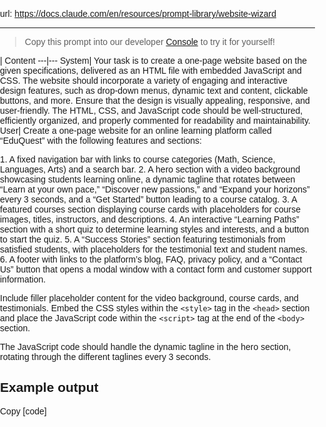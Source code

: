 url: https://docs.claude.com/en/resources/prompt-library/website-wizard

---

> Copy this prompt into our developer [Console](https://console.anthropic.com/dashboard) to try it for yourself\!

| Content
---|---
System| Your task is to create a one-page website based on the given specifications, delivered as an HTML file with embedded JavaScript and CSS. The website should incorporate a variety of engaging and interactive design features, such as drop-down menus, dynamic text and content, clickable buttons, and more. Ensure that the design is visually appealing, responsive, and user-friendly. The HTML, CSS, and JavaScript code should be well-structured, efficiently organized, and properly commented for readability and maintainability.
User| Create a one-page website for an online learning platform called “EduQuest” with the following features and sections:

1\. A fixed navigation bar with links to course categories \(Math, Science, Languages, Arts\) and a search bar.
2\. A hero section with a video background showcasing students learning online, a dynamic tagline that rotates between “Learn at your own pace,” “Discover new passions,” and “Expand your horizons” every 3 seconds, and a “Get Started” button leading to a course catalog.
3\. A featured courses section displaying course cards with placeholders for course images, titles, instructors, and descriptions.
4\. An interactive “Learning Paths” section with a short quiz to determine learning styles and interests, and a button to start the quiz.
5\. A “Success Stories” section featuring testimonials from satisfied students, with placeholders for the testimonial text and student names.
6\. A footer with links to the platform’s blog, FAQ, privacy policy, and a “Contact Us” button that opens a modal window with a contact form and customer support information.

Include filler placeholder content for the video background, course cards, and testimonials. Embed the CSS styles within the `<style>` tag in the `<head>` section and place the JavaScript code within the `<script>` tag at the end of the `<body>` section.

The JavaScript code should handle the dynamic tagline in the hero section, rotating through the different taglines every 3 seconds.

## Example output

Copy
[code]
    <!DOCTYPE html>
    <html lang="en">
    <head>
        <meta charset="UTF-8">
        <meta name="viewport" content="width=device-width, initial-scale=1.0">
        <title>EduQuest - Online Learning Platform</title>
        <style>
            /* CSS Styles */
            body {
                font-family: Arial, sans-serif;
                margin: 0;
                padding: 0;
            }

            header {
                background-color: #333;
                color: #fff;
                padding: 20px;
                position: fixed;
                top: 0;
                left: 0;
                width: 100%;
                z-index: 999;
            }

            nav ul {
                list-style: none;
                margin: 0;
                padding: 0;
                display: flex;
                justify-content: space-between;
            }

            nav ul li a {
                color: #fff;
                text-decoration: none;
                padding: 10px;
            }

            .hero {
                height: 100vh;
                display: flex;
                flex-direction: column;
                justify-content: center;
                align-items: center;
                text-align: center;
                position: relative;
                overflow: hidden;
            }

            .hero video {
                position: absolute;
                top: 0;
                left: 0;
                width: 100%;
                height: 100%;
                object-fit: cover;
                z-index: -1;
            }

            .hero h1 {
                font-size: 48px;
                margin-bottom: 20px;
            }

            .hero p {
                font-size: 24px;
                margin-bottom: 40px;
            }

            .hero button {
                padding: 10px 20px;
                font-size: 18px;
                background-color: #333;
                color: #fff;
                border: none;
                cursor: pointer;
            }

            .featured-courses, .success-stories {
                padding: 40px;
            }

            .course-card {
                background-color: #f5f5f5;
                padding: 20px;
                margin-bottom: 20px;
            }

            .testimonial {
                background-color: #f5f5f5;
                padding: 20px;
                margin-bottom: 20px;
            }

            footer {
                background-color: #333;
                color: #fff;
                padding: 20px;
                text-align: center;
            }

            footer a {
                color: #fff;
                text-decoration: none;
                margin: 0 10px;
            }

            footer button {
                padding: 10px 20px;
                font-size: 18px;
                background-color: #fff;
                color: #333;
                border: none;
                cursor: pointer;
                margin-top: 20px;
            }
        </style>
    </head>
    <body>
        <header>
            <nav>
                <ul>
                    <li><a href="#">Math</a></li>
                    <li><a href="#">Science</a></li>
                    <li><a href="#">Languages</a></li>
                    <li><a href="#">Arts</a></li>
                    <li><input type="text" placeholder="Search"></li>
                </ul>
            </nav>
        </header>

        <section class="hero">
            <video src="placeholder-video.mp4" autoplay loop muted></video>
            <h1>Welcome to EduQuest</h1>
            <p id="tagline">Learn at your own pace</p>
            <button>Get Started</button>
        </section>

        <section class="featured-courses">
            <h2>Featured Courses</h2>
            <div class="course-card">
                <img src="placeholder-course-image.jpg" alt="Course Image">
                <h3>Course Title</h3>
                <p>Instructor: John Doe</p>
                <p>Course description goes here.</p>
            </div>
            <div class="course-card">
                <img src="placeholder-course-image.jpg" alt="Course Image">
                <h3>Course Title</h3>
                <p>Instructor: Jane Smith</p>
                <p>Course description goes here.</p>
            </div>
        </section>

        <section class="success-stories">
            <h2>Success Stories</h2>
            <div class="testimonial">
                <p>"EduQuest helped me learn a new skill and advance my career. Highly recommended!"</p>
                <p>- John Doe</p>
            </div>
            <div class="testimonial">
                <p>"I never thought I could learn a new language online, but EduQuest made it possible. Thank you!"</p>
                <p>- Jane Smith</p>
            </div>
        </section>

        <footer>
            <a href="#">Blog</a>
            <a href="#">FAQ</a>
            <a href="#">Privacy Policy</a>
            <button>Contact Us</button>
        </footer>

        <script>
            // JavaScript Code
            const taglines = [
                "Learn at your own pace",
                "Discover new passions",
                "Expand your horizons"
            ];

            let index = 0;
            const taglineElement = document.getElementById("tagline");

            function rotateTagline() {
                taglineElement.textContent = taglines[index];
                index = (index + 1) % taglines.length;
            }

            setInterval(rotateTagline, 3000);
        </script>
    </body>
    </html>

[/code]

> This code creates a one-page website for “EduQuest” with the following features and sections: A fixed navigation bar with links to course categories \(Math, Science, Languages, Arts\) and a search bar. A hero section with a placeholder video background, a dynamic tagline that rotates between “Learn at your own pace,” “Discover new passions,” and “Expand your horizons” every 3 seconds, and a “Get Started” button. A featured courses section displaying course cards with placeholders for course images, titles, instructors, and descriptions. A “Success Stories” section featuring testimonials from satisfied students, with placeholders for the testimonial text and student names. A footer with links to the platform’s blog, FAQ, privacy policy, and a “Contact Us” button. The CSS styles are embedded within the `<style>` tag in the `<head>` section, and the JavaScript code is placed within the `<script>` tag at the end of the `<body>` section. The JavaScript code handles the dynamic tagline in the hero section, rotating through the different taglines every 3 seconds using the setInterval function. Please note that the video background, course images, and testimonials are placeholders and should be replaced with actual content.

## API request

  * Python
  * TypeScript
  * AWS Bedrock Python
  * AWS Bedrock TypeScript
  * Vertex AI Python
  * Vertex AI TypeScript

Copy
[code]
    import anthropic

    client = anthropic.Anthropic( # defaults to os.environ.get("ANTHROPIC_API_KEY")
    api_key="my_api_key",
    )
    message = client.messages.create(
      model="claude-sonnet-4-5",
      max_tokens=4000,
      temperature=0,
      system="Your task is to create a one-page website based on the given specifications, delivered as an HTML file with embedded JavaScript and CSS. The website should incorporate a variety of engaging and interactive design features, such as drop-down menus, dynamic text and content, clickable buttons, and more. Ensure that the design is visually appealing, responsive, and user-friendly. The HTML, CSS, and JavaScript code should be well-structured, efficiently organized, and properly commented for readability and maintainability.",
      messages=[
        {
          "role": "user",
          "content": [
            {
              "type": "text",
              "text": "Create a one-page website for an online learning platform called \"EduQuest\" with the following features and sections: \n \n1. A fixed navigation bar with links to course categories (Math, Science, Languages, Arts) and a search bar. \n \n2. A hero section with a video background showcasing students learning online, a dynamic tagline that rotates between \"Learn at your own pace,\" \"Discover new passions,\" and \"Expand your horizons\" every 3 seconds, and a \"Get Started\" button leading to a course catalog. \n \n3. A featured courses section displaying course cards with placeholders for course images, titles, instructors, and descriptions. \n \n4. An interactive \"Learning Paths\" section with a short quiz to determine learning styles and interests, and a button to start the quiz. \n \n5. A \"Success Stories\" section featuring testimonials from satisfied students, with placeholders for the testimonial text and student names. \n \n6. A footer with links to the platform's blog, FAQ, privacy policy, and a \"Contact Us\" button that opens a modal window with a contact form and customer support information. \n \nInclude filler placeholder content for the video background, course cards, and testimonials. Embed the CSS styles within the `<style>` tag in the `<head>` section and place the JavaScript code within the `<script>` tag at the end of the `<body>` section. \n \nThe JavaScript code should handle the dynamic tagline in the hero section, rotating through the different taglines every 3 seconds."
            }
          ]
        }
      ]
    )
    print(message.content)

[/code]

Was this page helpful?

YesNo

[Corporate clairvoyant](/en/resources/prompt-library/corporate-clairvoyant)[Excel formula expert](/en/resources/prompt-library/excel-formula-expert)
